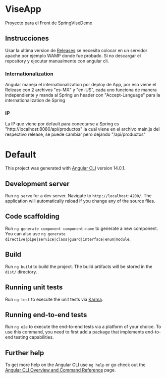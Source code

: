 # ViseApp

Proyecto para el Front de SpringViseDemo

## Instrucciones

Usar la ultima version de [Releases](https://github.com/Alan-Horta/AngularViseDemo/releases/tag/test) se necesita colocar en un servidor apache por ejemplo WAMP donde fue probado.
Si no descargar el repository y ejecutar manualmente con angular cli.

### Internationalization

Angular maneja el internationalization por deploy de App, por eso viene el Release con 2 archivos "es-MX" y "en-US", cada uno funciona de manera independiente y manda al Spring un header con "Accept-Language" para la internationalization de Spring

### IP

La IP que viene por default para conectarse a Spring es "http://localhost:8080/api/productos" la cual viene en el archivo main.js del respectivo release, se puede cambiar pero dejando "/api/productos"

# Default

This project was generated with [Angular CLI](https://github.com/angular/angular-cli) version 14.0.1.

## Development server

Run `ng serve` for a dev server. Navigate to `http://localhost:4200/`. The application will automatically reload if you change any of the source files.

## Code scaffolding

Run `ng generate component component-name` to generate a new component. You can also use `ng generate directive|pipe|service|class|guard|interface|enum|module`.

## Build

Run `ng build` to build the project. The build artifacts will be stored in the `dist/` directory.

## Running unit tests

Run `ng test` to execute the unit tests via [Karma](https://karma-runner.github.io).

## Running end-to-end tests

Run `ng e2e` to execute the end-to-end tests via a platform of your choice. To use this command, you need to first add a package that implements end-to-end testing capabilities.

## Further help

To get more help on the Angular CLI use `ng help` or go check out the [Angular CLI Overview and Command Reference](https://angular.io/cli) page.
